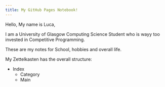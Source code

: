 ```yaml
---
title: My GitHub Pages Notebook!
---
```


Hello, My name is Luca,

I am a University of Glasgow Computing Science Student who is wayy too invested in Competitive Programming.

These are my notes for School, hobbies and overall life.


My Zettelkasten has the overall structure:
- Index
   - Category
    - Main
